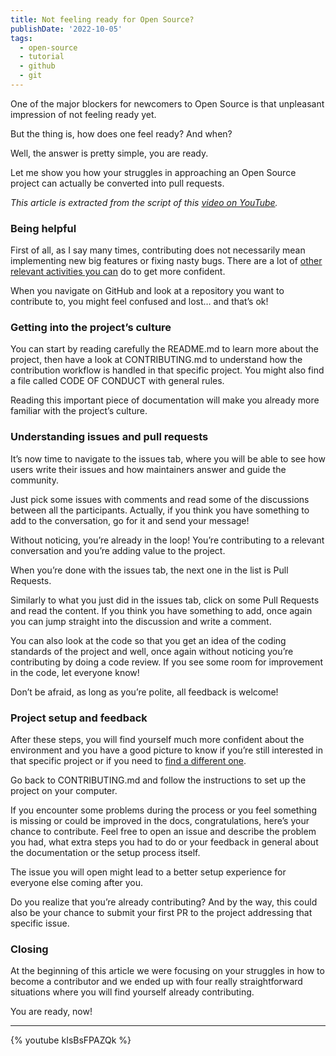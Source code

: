 ```yaml
---
title: Not feeling ready for Open Source?
publishDate: '2022-10-05'
tags:
  - open-source
  - tutorial
  - github
  - git
---
```


One of the major blockers for newcomers to Open Source is that unpleasant impression of not feeling ready yet.

But the thing is, how does one feel ready? And when?

Well, the answer is pretty simple, you are ready.

Let me show you how your struggles in approaching an Open Source project can actually be converted into pull requests.

_This article is extracted from the script of this [video on YouTube](https://youtu.be/kIsBsFPAZQk)._

### Being helpful

First of all, as I say many times, contributing does not necessarily mean implementing new big features or fixing nasty bugs. There are a lot of [other relevant activities you can](https://youtu.be/NEzYE1-37SA) do to get more confident.

When you navigate on GitHub and look at a repository you want to contribute to, you might feel confused and lost… and that’s ok!

### Getting into the project’s culture

You can start by reading carefully the README.md to learn more about the project, then have a look at CONTRIBUTING.md to understand how the contribution workflow is handled in that specific project. You might also find a file called CODE OF CONDUCT with general rules.

Reading this important piece of documentation will make you already more familiar with the project’s culture.

### Understanding issues and pull requests

It’s now time to navigate to the issues tab, where you will be able to see how users write their issues and how maintainers answer and guide the community.

Just pick some issues with comments and read some of the discussions between all the participants. Actually, if you think you have something to add to the conversation, go for it and send your message!

Without noticing, you’re already in the loop! You’re contributing to a relevant conversation and you’re adding value to the project.

When you’re done with the issues tab, the next one in the list is Pull Requests.

Similarly to what you just did in the issues tab, click on some Pull Requests and read the content. If you think you have something to add, once again you can jump straight into the discussion and write a comment.

You can also look at the code so that you get an idea of the coding standards of the project and well, once again without noticing you’re contributing by doing a code review. If you see some room for improvement in the code, let everyone know!

Don’t be afraid, as long as you’re polite, all feedback is welcome!

### Project setup and feedback

After these steps, you will find yourself much more confident about the environment and you have a good picture to know if you’re still interested in that specific project or if you need to [find a different one](https://youtu.be/yfopPq4354o).

Go back to CONTRIBUTING.md and follow the instructions to set up the project on your computer.

If you encounter some problems during the process or you feel something is missing or could be improved in the docs, congratulations, here’s your chance to contribute. Feel free to open an issue and describe the problem you had, what extra steps you had to do or your feedback in general about the documentation or the setup process itself.

The issue you will open might lead to a better setup experience for everyone else coming after you.

Do you realize that you’re already contributing? And by the way, this could also be your chance to submit your first PR to the project addressing that specific issue.

### Closing

At the beginning of this article we were focusing on your struggles in how to become a contributor and we ended up with four really straightforward situations where you will find yourself already contributing.

You are ready, now!

---

{% youtube kIsBsFPAZQk %}
